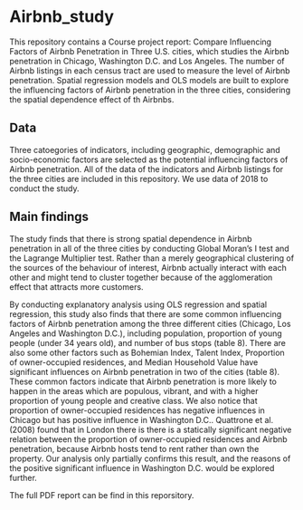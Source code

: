 # Airbnb_study
This repository contains a Course project report: Compare Influencing Factors of Airbnb Penetration in Three U.S. cities, which studies the Airbnb penetration in Chicago, Washington D.C. and Los Angeles. The number of Airbnb listings in each census tract are used to measure the level of Airbnb penetration. Spatial regression models and OLS models are built to explore the influencing factors of Airbnb penetration in the three cities, considering the spatial dependence effect of th Airbnbs.

## Data
Three catoegories of indicators, including geographic, demographic and socio-economic factors are selected as the potential influencing factors of Airbnb penetration. All of the data of the indicators and Airbnb listings for the three cities are included in this repository. We use data of 2018 to conduct the study.

## Main findings
The study finds that there is strong spatial dependence in Airbnb penetration in all of the three cities by conducting Global Moran’s I test and the Lagrange Multiplier test. Rather than a merely geographical clustering of the sources of the behaviour of interest, Airbnb actually interact with each other and might tend to cluster together because of the agglomeration effect that attracts more customers.

By conducting explanatory analysis using OLS regression and spatial regression, this study also finds that there are some common influencing factors of Airbnb penetration among the three different cities (Chicago, Los Angeles and Washington D.C.), including population, proportion of young people (under 34 years old), and number of bus stops (table 8). There are also some other factors such as Bohemian Index, Talent Index, Proportion of owner-occupied residences, and Median Household Value have significant influences on Airbnb penetration in two of the cities (table 8). These common factors indicate that Airbnb penetration is more likely to happen in the areas which are populous, vibrant, and with a higher proportion of young people and creative class. We also notice that proportion of owner-occupied residences has negative influences in Chicago but has positive influence in Washington D.C.. Quattrone et al. (2008) found that in London there is there is a statically significant negative relation between the proportion of owner-occupied residences and Airbnb penetration, because Airbnb hosts tend to rent rather than own the property. Our analysis only partially confirms this result, and the reasons of the positive significant influence in Washington D.C. would be explored further.

The full PDF report can be find in this reporsitory.
